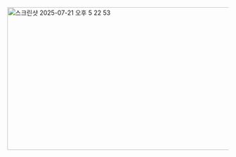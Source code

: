
<img width="708" height="326" alt="스크린샷 2025-07-21 오후 5 22 53" src="https://github.com/user-attachments/assets/5c10c978-bf21-4af9-9f00-c118e44c451c" />
